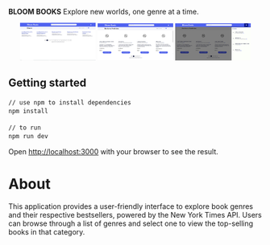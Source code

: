 
**BLOOM BOOKS**  Explore new worlds, one genre at a time.

<p align="center">
  <a rel="noopener" target="_blank"><img width="150" src="public/images/first_capture.jpg" alt="books_print1"></a>
  <a rel="noopener" target="_blank"><img width="150" src="public/images/second_capture.jpg" alt="books_print2"></a>
  <a rel="noopener" target="_blank"><img width="150" src="public/images/third_capture.jpg" alt="books_print3"></a>
</p>

## Getting started

```sh
// use npm to install dependencies
npm install

// to run
npm run dev
```
Open [http://localhost:3000](http://localhost:3000) with your browser to see the result.

# About

This application provides a user-friendly interface to explore book genres and their respective bestsellers, powered by the New York Times API. Users can browse through a list of genres and select one to view the top-selling books in that category.
